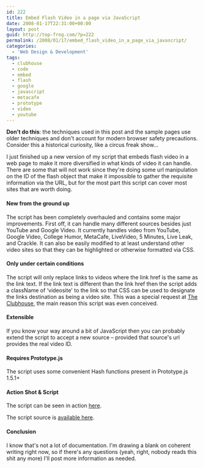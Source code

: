 ```yaml
---
id: 222
title: Embed Flash Video in a page via JavaScript
date: 2008-01-17T22:31:00+00:00
layout: post
guid: http://top-frog.com/?p=222
permalink: /2008/01/17/embed_flash_video_in_a_page_via_javascript/
categories:
  - 'Web Design & Development'
tags:
  - clubhouse
  - code
  - embed
  - flash
  - google
  - javascript
  - metacafe
  - prototype
  - video
  - youtube
---
```


<div class="alert warning">
<p><b>Don't do this</b>: the techniques used in this post and the sample pages use older techniques and don't account for modern browser safety precautions. Consider this a historical curiosity, like a circus freak show&hellip;</p>
</div>

I just finished up a new version of my script that embeds flash video in a web page to make it more diversified in what kinds of video it can handle. There are some that will not work since they're doing some url manipulation on the ID of the flash object that make it impossible to gather the requisite information via the URL, but for the most part this script can cover most sites that are worth doing.



#### New from the ground up

The script has been completely overhauled and contains some major improvements. First off, it can handle many different sources besides just YouTube and Google Video. It currently handles video from YouTube, Google Video, College Humor, MetaCafe, LiveVideo, 5 Minutes, Live Leak, and Crackle. It can also be easily modified to at least understand other video sites so that they can be highlighted or otherwise formatted via CSS.

#### Only under certain conditions

The script will only replace links to videos where the link href is the same as the link text. If the link text is different than the link href then the script adds a className of &#8216;videosite' to the link so that CSS can be used to designate the links destination as being a video site. This was a special request at [The Clubhouse](http://clubhouse54.com), the main reason this script was even conceived.

#### Extensible

If you know your way around a bit of JavaScript then you can probably extend the script to accept a new source – provided that source's url provides the real video ID.

#### Requires Prototype.js

The script uses some convenient Hash functions present in Prototype.js 1.5.1+

#### Action Shot & Script

The script can be seen in action [here](/stuff/clubhouse/embed/). 

The script source is [available here](/script_src/embed_flash_video.js).

#### Conclusion

I know that's not a lot of documentation. I'm drawing a blank on coherent writing right now, so if there's any questions (yeah, right, nobody reads this shit any more) I'll post more information as needed.